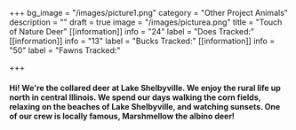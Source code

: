 +++
bg_image = "/images/picture1.png"
category = "Other Project Animals"
description = ""
draft = true
image = "/images/picturea.png"
title = "Touch of Nature Deer"
[[information]]
info = "24"
label = "Does Tracked:"
[[information]]
info = "13"
label = "Bucks Tracked:"
[[information]]
info = "50"
label = "Fawns Tracked:"

+++
#### Hi! We're the collared deer at Lake Shelbyville. We enjoy the rural life up north in central Illinois. We spend our days walking the corn fields, relaxing on the beaches of Lake Shelbyville, and watching sunsets. One of our crew is locally famous, Marshmellow the albino deer!